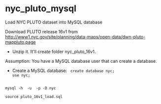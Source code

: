 # nyc_pluto_mysql
Load NYC PLUTO dataset into MySQL database

Download PLUTO release 16v1 from http://www1.nyc.gov/site/planning/data-maps/open-data/dwn-pluto-mappluto.page
- Unzip it. It'll create folder nyc_pluto_16v1.

Assumption:
You have a MySQL database user that can create a database.

- Create a MySQL database: 
<code> create database nyc; </code>
<code> use nyc; </code>

<code>
mysql -h <host> -u <mysql_user> -p<mysql_pwd> -D nyc <br>
source pluto_16v1_load.sql <br>
</code>


